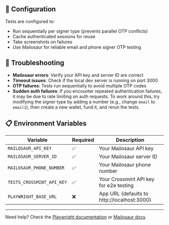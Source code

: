 
## 🔧 Configuration

Tests are configured to:
- Run sequentially per signer type (prevents parallel OTP conflicts)
- Cache authenticated sessions for reuse
- Take screenshots on failures
- Use Mailosaur for reliable email and phone signer OTP testing

## 🐛 Troubleshooting

- **Mailosaur errors**: Verify your API key and server ID are correct
- **Timeout issues**: Check if the local dev server is running on port 3000
- **OTP failures**: Tests run sequentially to avoid multiple OTP codes
- **Sudden auth failures**: If you encounter repeated authentication failures, it may be due to rate limiting on auth requests. To work around this, try modifying the signer type by adding a number (e.g., change `email` to `email1`), then create a new wallet, fund it, and rerun the tests.

## 📋 Environment Variables

| Variable | Required | Description |
|----------|----------|-------------|
| `MAILOSAUR_API_KEY` | ✅ | Your Mailosaur API key |
| `MAILOSAUR_SERVER_ID` | ✅ | Your Mailosaur server ID |
| `MAILOSAUR_PHONE_NUMBER` | ✅ | Your Mailosaur phone number |
| `TESTS_CROSSMINT_API_KEY` | ✅ | Your Crossmint API key for e2e testing |
| `PLAYWRIGHT_BASE_URL` | ❌ | App URL (defaults to http://localhost:3000) |

---

Need help? Check the [Playwright documentation](https://playwright.dev/) or [Mailosaur docs](https://mailosaur.com/docs/).